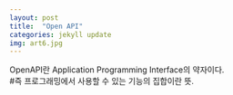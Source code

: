 ```yaml
---
layout: post
title:  "Open API"
categories: jekyll update
img: art6.jpg
---
```

 

OpenAPI란 Application Programming Interface의 약자이다.   
#즉 프로그래밍에서 사용할 수 있는 기능의 집합이란 뜻.   
